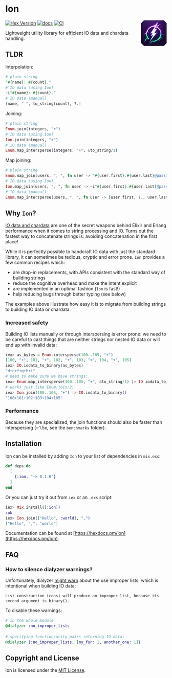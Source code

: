 # Ion

<img src="https://raw.githubusercontent.com/sabiwara/ion/main/images/logo_large.png" width="80" height="80" align="right" alt="Ion">

[![Hex Version](https://img.shields.io/hexpm/v/ion.svg)](https://hex.pm/packages/ion)
[![docs](https://img.shields.io/badge/docs-hexpm-blue.svg)](https://hexdocs.pm/ion/)
[![CI](https://github.com/sabiwara/ion/workflows/CI/badge.svg)](https://github.com/sabiwara/ion/actions?query=workflow%3ACI)

Lightweight utility library for efficient IO data and chardata handling.

## TLDR

Interpolation:

```elixir
# plain string
"#{name}: #{count}."
# IO data (using Ion)
~i"#{name}: #{count}."
# IO data (manual)
[name, " ", to_string(count), ?.]
```

Joining:

```elixir
# plain string
Enum.join(integers, "+")
# IO data (using Ion)
Ion.join(integers, "+")
# IO data (manual)
Enum.map_intersperse(integers, "+", &to_string/1)
```

Map joining:

```elixir
# plain string
Enum.map_join(users, ", ", fn user -> "#{user.first}.#{user.last}@passione.org" end)
# IO data (using Ion)
Ion.map_join(users, ", ", fn user -> ~i"#{user.first}.#{user.last}@passione.org" end)
# IO data (manual)
Enum.map_intersperse(users, ", ", fn user -> [user.first, ?., user.last, "@passione.org"] end)
```

## Why `Ion`?

[IO data and chardata](https://hexdocs.pm/elixir/io-and-the-file-system.html#iodata-and-chardata)
are one of the secret weapons behind Elixir and Erlang performance when it comes
to string processing and IO. Turns out the fastest way to concatenate strings
is: avoiding concatenation in the first place!

While it is perfectly possible to handcraft IO data with just the standard
library, it can sometimes be tedious, cryptic and error prone. `Ion` provides a
few common recipes which:

- are drop-in replacements, with APIs consistent with the standard way of
  building strings
- reduce the cognitive overhead and make the intent explicit
- are implemented in an optimal fashion (`Ion` is fast!)
- help reducing bugs through better typing (see below)

The examples above illustrate how easy it is to migrate from building strings to
building IO data or chardata.

### Increased safety

Building IO lists manually or through interspersing is error prone: we need to
be careful to cast things that are neither strings nor nested IO data or will
end up with invalid data:

```elixir
iex> as_bytes = Enum.intersperse(100..105, "+")
[100, "+", 101, "+", 102, "+", 103, "+", 104, "+", 105]
iex> IO.iodata_to_binary(as_bytes)
"d+e+f+g+h+i"
# need to make sure we have strings:
iex> Enum.map_intersperse(100..105, "+", &to_string/1) |> IO.iodata_to_binary()
# works just like Enum.join/2:
iex> Ion.join(100..105, "+") |> IO.iodata_to_binary()
"100+101+102+103+104+105"
```

### Performance

Because they are specialized, the join functions should also be faster than
interspersing (~1.5x, see the `benchmarks` folder).

## Installation

Ion can be installed by adding `Ion` to your list of dependencies in `mix.exs`:

```elixir
def deps do
  [
    {:ion, "~> 0.1.0"}
  ]
end
```

Or you can just try it out from `iex` or an `.exs` script:

```elixir
iex> Mix.install([:ion])
:ok
iex> Ion.join(["Hello", :world], ",")
["Hello", ",", "world"]
```

Documentation can be found at [https://hexdocs.pm/ion](https://hexdocs.pm/ion).

## FAQ

### How to silence dialyzer warnings?

Unfortunately, dialyzer [might warn](https://github.com/erlang/otp/issues/5937) about the use improper lists, which is intentional when building IO data:

```
List construction (cons) will produce an improper list, because its second argument is binary().
```

To disable these warnings:

```elixir
# in the whole module
@dialyzer :no_improper_lists

# specifying function/arity pairs returning IO-data:
@dialyzer {:no_improper_lists, [my_fun: 2, another_one: 1]}
```

## Copyright and License

Ion is licensed under the [MIT License](LICENSE.md).
